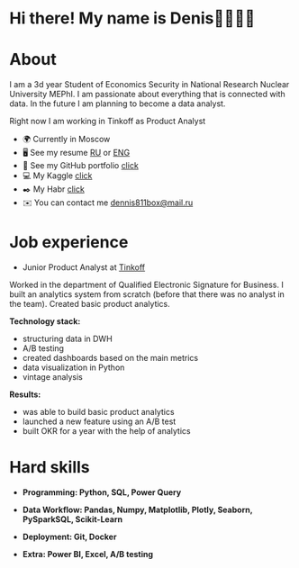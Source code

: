 # Hi there! My name is Denis👋👨🏻‍💻




# About


I am a 3d year Student of Economics Security in National Research Nuclear University MEPhI. I am passionate about everything that is connected with data. In the future I am planning to become a data analyst. 

Right now I am working in Tinkoff as Product Analyst


* 🌍 Currently in Moscow
* 🖥️ See my resume [RU](https://myresume.ru/resume/3VIyPPWyrQQ/) or [ENG](https://myresume.ru/resume/g6Lbhv3hoFZ/)
* 🔧 See my GitHub portfolio [click](https://github.com/deNzik3/data_analytics_projects)
* 💻 My Kaggle [click](https://www.kaggle.com/densivanov)
* ✒️ My Habr [click](https://habr.com/ru/users/denzceo/)
* ✉️ You can contact me  [dennis811box@mail.ru](mailto:dennis811box@mail.ru)

# Job experience

* Junior Product Analyst at [Tinkoff](https://www.tinkoff.ru)



Worked in the department of Qualified Electronic Signature for Business. I built an analytics system from scratch (before that there was no analyst in the team). Created basic product analytics.

**Technology stack:**
* structuring data in DWH
* A/B testing
* created dashboards based on the main metrics
* data visualization in Python
* vintage analysis

**Results:**
* was able to build basic product analytics
* launched a new feature using an A/B test
* built OKR for a year with the help of analytics


# Hard skills

* **Programming: Python, SQL, Power Query**


* **Data Workflow: Pandas, Numpy, Matplotlib, Plotly, Seaborn, PySparkSQL, Scikit-Learn**

* **Deployment: Git, Docker**

* **Extra: Power BI, Excel, A/B testing**








